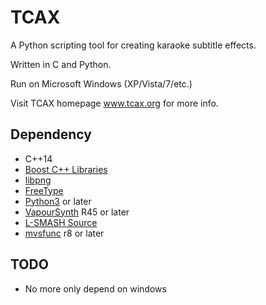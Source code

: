 # TCAX

A Python scripting tool for creating karaoke subtitle effects.

Written in C and Python.

Run on Microsoft Windows (XP/Vista/7/etc.)

Visit TCAX homepage www.tcax.org for more info.

## Dependency

- C++14
- [Boost C++ Libraries](https://www.boost.org)
- [libpng](http://www.libpng.org/pub/png/libpng.html)
- [FreeType](https://www.freetype.org)
- [Python3](https://www.python.org) or later
- [VapourSynth](http://www.vapoursynth.com) R45 or later
- [L-SMASH Source](https://forum.doom9.org/showthread.php?t=167435)
- [mvsfunc](https://github.com/HomeOfVapourSynthEvolution/mvsfunc) r8 or later

## TODO

- No more only depend on windows

